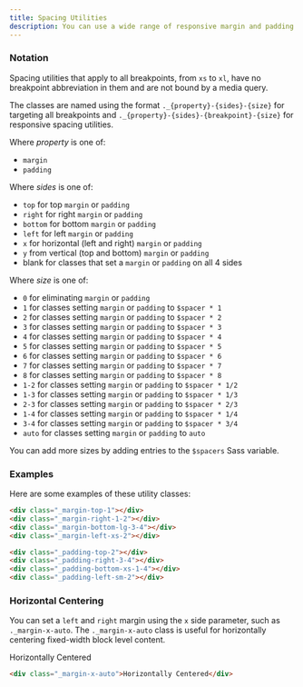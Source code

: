 ```yaml
---
title: Spacing Utilities
description: You can use a wide range of responsive margin and padding utility classes to modify an element’s appearance. 
---
```


### Notation

Spacing utilities that apply to all breakpoints, from `xs` to `xl`, have no breakpoint abbreviation in them and are not bound by a media query.

The classes are named using the format `._{property}-{sides}-{size}` for targeting all breakpoints and `._{property}-{sides}-{breakpoint}-{size}` for responsive spacing utilities.

Where *property* is one of:
- `margin`
- `padding`

Where *sides* is one of:
- `top` for top `margin` or `padding`
- `right` for right `margin` or `padding`
- `bottom` for bottom `margin` or `padding`
- `left` for left `margin` or `padding`
- `x` for horizontal (left and right) `margin` or `padding`
- `y` from vertical (top and bottom) `margin` or `padding`
- blank for classes that set a `margin` or `padding` on all 4 sides

Where *size* is one of:
- `0` for eliminating `margin` or `padding`
- `1` for classes setting `margin` or `padding` to `$spacer * 1`
- `2` for classes setting `margin` or `padding` to `$spacer * 2`
- `3` for classes setting `margin` or `padding` to `$spacer * 3`
- `4` for classes setting `margin` or `padding` to `$spacer * 4`
- `5` for classes setting `margin` or `padding` to `$spacer * 5`
- `6` for classes setting `margin` or `padding` to `$spacer * 6`
- `7` for classes setting `margin` or `padding` to `$spacer * 7`
- `8` for classes setting `margin` or `padding` to `$spacer * 8`
- `1-2` for classes setting `margin` or `padding` to `$spacer * 1/2`
- `1-3` for classes setting `margin` or `padding` to `$spacer * 1/3`
- `2-3` for classes setting `margin` or `padding` to `$spacer * 2/3`
- `1-4` for classes setting `margin` or `padding` to `$spacer * 1/4`
- `3-4` for classes setting `margin` or `padding` to `$spacer * 3/4`
- `auto` for classes setting `margin` or `padding` to `auto`

You can add more sizes by adding entries to the `$spacers` Sass variable.


### Examples
Here are some examples of these utility classes:

~~~html
<div class="_margin-top-1"></div>
<div class="_margin-right-1-2"></div>
<div class="_margin-bottom-lg-3-4"></div>
<div class="_margin-left-xs-2"></div>
~~~

~~~html
<div class="_padding-top-2"></div>
<div class="_padding-right-3-4"></div>
<div class="_padding-bottom-xs-1-4"></div>
<div class="_padding-left-sm-2"></div>
~~~


### Horizontal Centering
You can set a `left` and `right` margin using the `x` side parameter, such as `._margin-x-auto`. The `._margin-x-auto` class is useful for horizontally centering fixed-width block level content.

<i-code title="Horizontal Centering Utility Example">
<i-tab type="preview">
    <div class="_width-50 _margin-x-auto _padding-1 _background-gray-20 _text-center">
        Horizontally Centered
    </div>
</i-tab>
<i-tab type="html">

~~~html
<div class="_margin-x-auto">Horizontally Centered</div>
~~~

</i-tab>
</i-code>
